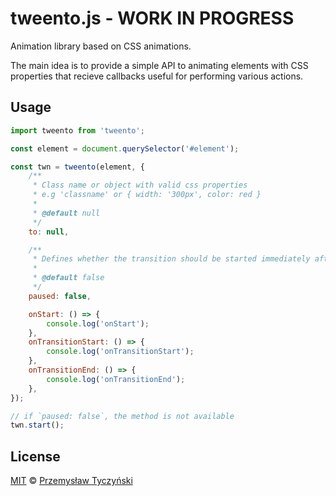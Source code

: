 # tweento.js - WORK IN PROGRESS

Animation library based on CSS animations.

The main idea is to provide a simple API to animating elements with CSS properties that recieve callbacks useful for performing various actions.

## Usage

```js
import tweento from 'tweento';

const element = document.querySelector('#element');

const twn = tweento(element, {
	/**
	 * Class name or object with valid css properties
	 * e.g 'classname' or { width: '300px', color: red }
	 *
	 * @default null
	 */
	to: null,

	/**
	 * Defines whether the transition should be started immediately after calling the function
	 *
	 * @default false
	 */
	paused: false,

	onStart: () => {
		console.log('onStart');
	},
	onTransitionStart: () => {
		console.log('onTransitionStart');
	},
	onTransitionEnd: () => {
		console.log('onTransitionEnd');
	},
});

// if `paused: false`, the method is not available
twn.start();
```

## License

[MIT](LICENSE) © [Przemysław Tyczyński](https://tyczynski.pl)
